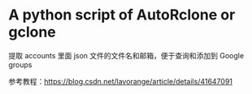 # A python script of AutoRclone or gclone
提取 accounts 里面  json 文件的文件名和邮箱，便于查询和添加到 Google groups

参考教程：https://blog.csdn.net/lavorange/article/details/41647091
